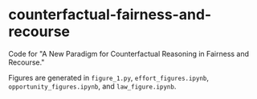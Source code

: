 # counterfactual-fairness-and-recourse
Code for "A New Paradigm for Counterfactual Reasoning in Fairness and Recourse."

Figures are generated in `figure_1.py`, `effort_figures.ipynb`, `opportunity_figures.ipynb`, and `law_figure.ipynb`.

